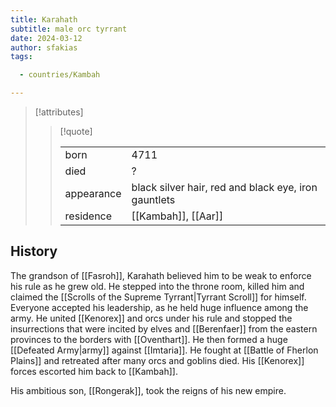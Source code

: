 ```yaml
---
title: Karahath
subtitle: male orc tyrrant
date: 2024-03-12
author: sfakias
tags:

  - countries/Kambah

---
```

> [!attributes]
> 
> > [!quote]
> >
> > | | |
> > | --- | --- |
> > | born | 4711 |
> > | died | ? |
> > | appearance | black silver hair, red and black eye, iron gauntlets |
> > | residence | [[Kambah]], [[Aar]] |

## History

The grandson of [[Fasroh]], Karahath believed him to be weak to enforce his rule as he grew old. He stepped into the throne room, killed him and claimed the [[Scrolls of the Supreme Tyrrant|Tyrrant Scroll]] for himself. Everyone accepted his leadership, as he held huge influence among the army. He united [[Kenorex]] and orcs under his rule and stopped the insurrections that were incited by elves and [[Berenfaer]] from the eastern provinces to the borders with [[Oventhart]]. He then formed a huge [[Defeated Army|army]] against [[Imtaria]]. He fought at [[Battle of Fherlon Plains]] and retreated after many orcs and goblins died. His [[Kenorex]] forces escorted him back to [[Kambah]].

His ambitious son, [[Rongerak]], took the reigns of his new empire.
